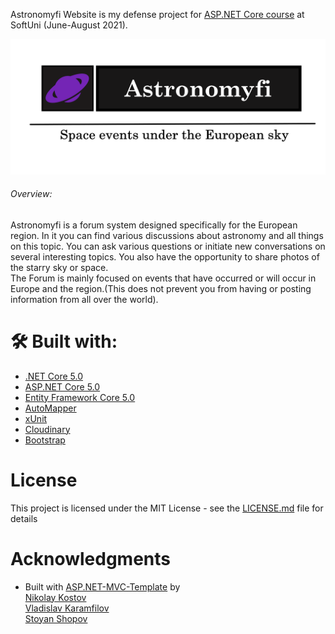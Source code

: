 <p>Astronomyfi Website is my defense project for <a href="https://softuni.bg/trainings/3354/asp-dot-net-core-june-2021">ASP.NET Core course</a> at SoftUni (June-August 2021).</p>

![AstronomyfiLogo](AstronomifyLogo.png)

###### Overview:

Astronomyfi is a forum system designed specifically for the European region. In it you can find various discussions about astronomy and all things on this topic. You can ask various questions or initiate new conversations on several interesting topics. You also have the opportunity to share photos of the starry sky or space. <br>
The Forum is mainly focused on events that have occurred or will occur in Europe and the region.(This does not prevent you from having or posting information from all over the world).
  
# 🛠 Built with:
* [.NET Core 5.0](https://github.com/dotnet/core)
* [ASP.NET Core 5.0](https://github.com/dotnet/aspnetcore)
* [Entity Framework Core 5.0](https://github.com/dotnet/efcore)
* [AutoMapper](https://github.com/AutoMapper/AutoMapper)
* [xUnit](https://github.com/xunit/xunit)
* [Cloudinary](https://github.com/cloudinary/CloudinaryDotNet)
* [Bootstrap](https://github.com/twbs/bootstrap)

# License

This project is licensed under the MIT License - see the [LICENSE.md](LICENSE) file for details

# Acknowledgments

* Built with [ASP.NET-MVC-Template](https://github.com/NikolayIT/ASP.NET-Core-Template) by <br>
[Nikolay Kostov](https://github.com/NikolayIT) <br>
[Vladislav Karamfilov](https://github.com/vladislav-karamfilov) <br>
[Stoyan Shopov](https://github.com/StoyanShopov) <br>
